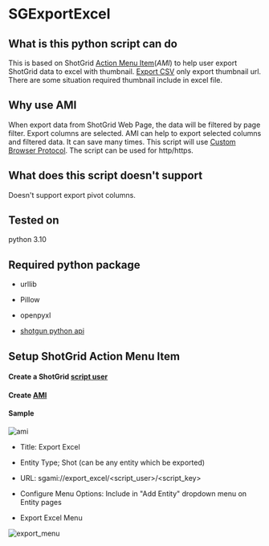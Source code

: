 # SGExportExcel
## What is this python script can do
This is based on ShotGrid [Action Menu Item](https://developer.shotgridsoftware.com/581648bb/?title=Action+Menu+Items)(*AMI*) to help user export ShotGrid data to excel with thumbnail. [Export CSV](https://help.autodesk.com/view/SGSUB/ENU/?guid=SG_Tutorials_tu_import_bids_html) only export thumbnail url. There are some situation required thumbnail include in excel file.
## Why use AMI
When export data from ShotGrid Web Page, the data will be filtered by page filter. Export columns are selected. AMI can help to export selected columns and filtered data. It can save many times. This script will use [Custom Browser Protocol](https://developer.shotgridsoftware.com/af0c94ce/?title=Launching+Applications+Using+Custom+Browser+Protocols). The script can be used for http/https.
## What does this script doesn't support
Doesn't support export pivot columns.
## Tested on 
python 3.10
## Required python package
- urllib

- Pillow

- openpyxl

- [shotgun python api](https://developer.shotgridsoftware.com/682204e9/?title=Python+API)
## Setup ShotGrid Action Menu Item
#### Create a ShotGrid [script user](https://developer.shotgridsoftware.com/b6636515/?title=API+Overview#script-keys)

#### Create [AMI](https://developer.shotgridsoftware.com/67695b40/?title=Custom+Action+Menu+Items)

#### Sample

![ami](https://user-images.githubusercontent.com/17845155/224524235-362ff215-062c-42ff-bb17-39f6c96e5b29.jpg)

- Title: Export Excel

- Entity Type; Shot (can be any entity which be exported)

- URL: sgami://export_excel/<script_user>/<script_key>

- Configure Menu Options: Include in "Add Entity" dropdown menu on Entity pages

- Export Excel Menu

![export_menu](https://user-images.githubusercontent.com/17845155/224524316-0795b99a-1fe9-4d0d-afd2-f8a84539517b.jpg)
